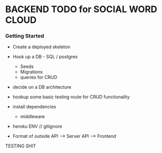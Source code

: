 # BACKEND TODO for SOCIAL WORD CLOUD


### Getting Started

- Create a deployed skeleton
- Hook up a DB  - SQL / postgres
    - Seeds
    - Migrations
    - queries for CRUD
- decide on a DB architecture
- hookup some basic testing route for CRUD functionality
- install dependencies
    - middleware
- heroku ENV // gitignore


- Format of  outside API --> Server API --> Frontend

TESTING SHIT

